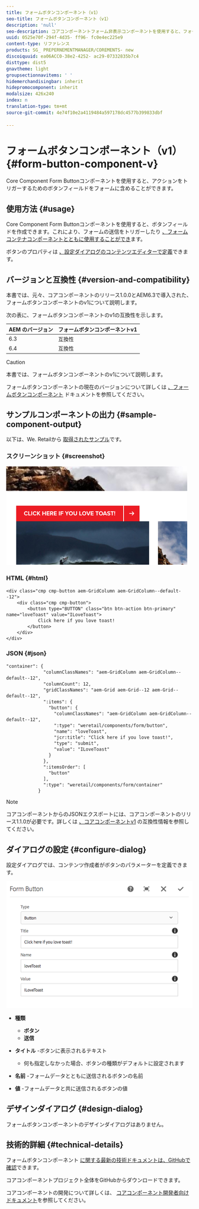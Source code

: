 ```yaml
---
title: フォームボタンコンポーネント（v1）
seo-title: フォームボタンコンポーネント（v1）
description: 'null'
seo-description: コアコンポーネントフォーム非表示コンポーネントを使用すると、フォームに非表示フィールドを含めることができます。
uuid: 0525e70f-294f-4d35- ff96- fc0e4ec225e9
content-type: リファレンス
products: SG_ PREPERNEMENTMANAGER/COREMENTS- new
discoiquuid: ea06ACC0-38e2-4252- ac29-07332835b7c4
disttype: dist5
gnavtheme: light
groupsectionnavitems: ' '
hidemerchandisingbar: inherit
hidepromocomponent: inherit
modalsize: 426x240
index: n
translation-type: tm+mt
source-git-commit: 4e74f10e2a4119484a597178dc4577b399833dbf

---
```



# フォームボタンコンポーネント（v1）{#form-button-component-v}

Core Component Form Buttonコンポーネントを使用すると、アクションをトリガーするためのボタンフィールドをフォームに含めることができます。

## 使用方法 {#usage}

Core Component Form Buttonコンポーネントを使用すると、ボタンフィールドを作成できます。これにより、フォームの送信をトリガーしたり [、フォームコンテナコンポーネントとともに使用することができ](form-container.md)ます。

ボタンのプロパティは [、設定ダイアログのコンテンツエディターで定義](form-button-v1.md#main-pars_title)できます。

## バージョンと互換性 {#version-and-compatibility}

本書では、元々、コアコンポーネントのリリース1.0.0とAEM6.3で導入された、フォームボタンコンポーネントのv1について説明します。

次の表に、フォームボタンコンポーネントのv1の互換性を示します。

| AEM のバージョン | フォームボタンコンポーネントv1 |
|--- |--- |
| 6.3 | 互換性 |
| 6.4 | 互換性 |

>[!CAUTION]
>
>本書では、フォームボタンコンポーネントのv1について説明します。
>
>フォームボタンコンポーネントの現在のバージョンについて詳しくは [、フォームボタンコンポーネント](form-button.md) ドキュメントを参照してください。

## サンプルコンポーネントの出力 {#sample-component-output}

以下は、We. Retailから [取得されたサンプル](https://helpx.adobe.com/experience-manager/6-4/sites/developing/using/we-retail.html)です。

### スクリーンショット {#screenshot}

![](assets/chlimage_1-48.png)

### HTML {#html}

```
<div class="cmp cmp-button aem-GridColumn aem-GridColumn--default--12">
    <div class="cmp cmp-button">
        <button type="BUTTON" class="btn btn-action btn-primary" name="loveToast" value="ILoveToast">
            Click here if you love toast!
        </button>
    </div>
</div>
```

### JSON {#json}

```
"container": {
              "columnClassNames": "aem-GridColumn aem-GridColumn--default--12",
              "columnCount": 12,
              "gridClassNames": "aem-Grid aem-Grid--12 aem-Grid--default--12",
              ":items": {
                "button": {
                  "columnClassNames": "aem-GridColumn aem-GridColumn--default--12",
                  ":type": "weretail/components/form/button",
                  "name": "loveToast",
                  "jcr:title": "Click here if you love toast!",
                  "type": "submit",
                  "value": "ILoveToast"
                }
              },
              ":itemsOrder": [
                "button"
              ],
              ":type": "weretail/components/form/container"
            }
```

>[!NOTE]
>
>コアコンポーネントからのJSONエクスポートには、コアコンポーネントのリリース1.1.0が必要です。詳しくは [、コアコンポーネントv1](versions.md#main-pars_title_236368006) の互換性情報を参照してください。

## ダイアログの設定 {#configure-dialog}

設定ダイアログでは、コンテンツ作成者がボタンのパラメーターを定義できます。

![](assets/chlimage_1-49.png)

* **種類**
   * **ボタン**
   * **送信**

* **タイトル** -ボタンに表示されるテキスト
   * 何も指定しなかった場合、ボタンの種類がデフォルトに設定されます

* **名前** -フォームデータとともに送信されるボタンの名前
* **値** -フォームデータと共に送信されるボタンの値

## デザインダイアログ {#design-dialog}

フォームボタンコンポーネントのデザインダイアログはありません。

## 技術的詳細 {#technical-details}

フォームボタンコンポーネント [に関する最新の技術ドキュメントは、GitHubで確認](https://github.com/adobe/aem-core-wcm-components/tree/master/content/src/content/jcr_root/apps/core/wcm/components/form/button/v1/button)できます。

コアコンポーネントプロジェクト全体をGitHubからダウンロードできます。

コアコンポーネントの開発について詳しくは、 [コアコンポーネント開発者向けドキュメント](developing.md)を参照してください。
